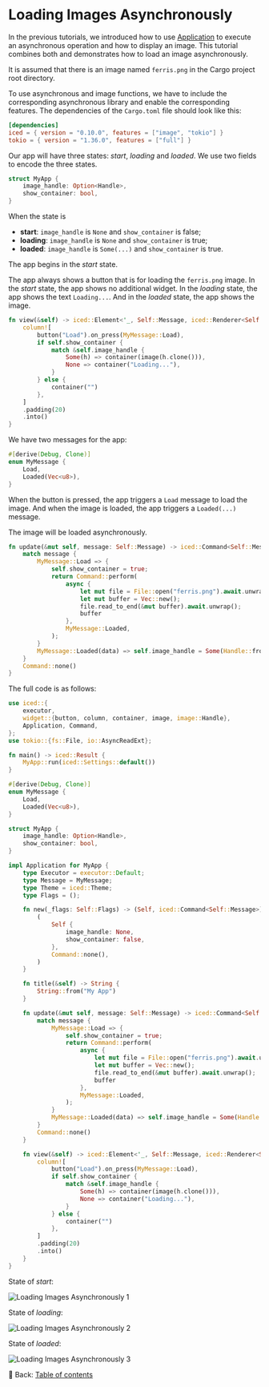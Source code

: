 # Loading Images Asynchronously

In the previous tutorials, we introduced how to use [Application](https://docs.rs/iced/latest/iced/application/trait.Application.html) to execute an asynchronous operation and how to display an image.
This tutorial combines both and demonstrates how to load an image asynchronously.

It is assumed that there is an image named `ferris.png` in the Cargo project root directory.

To use asynchronous and image functions, we have to include the corresponding asynchronous library and enable the corresponding features.
The dependencies of the `Cargo.toml` file should look like this:

```toml
[dependencies]
iced = { version = "0.10.0", features = ["image", "tokio"] }
tokio = { version = "1.36.0", features = ["full"] }
```

Our app will have three states: *start*, *loading* and *loaded*.
We use two fields to encode the three states.

```rust
struct MyApp {
    image_handle: Option<Handle>,
    show_container: bool,
}
```

When the state is

* **start**: `image_handle` is `None` and `show_container` is false;
* **loading**: `image_handle` is `None` and `show_container` is true;
* **loaded**: `image_handle` is `Some(...)` and `show_container` is true.

The app begins in the *start* state.

The app always shows a button that is for loading the `ferris.png` image.
In the *start* state, the app shows no additional widget.
In the *loading* state, the app shows the text `Loading...`.
And in the *loaded* state, the app shows the image.

```rust
fn view(&self) -> iced::Element<'_, Self::Message, iced::Renderer<Self::Theme>> {
    column![
        button("Load").on_press(MyMessage::Load),
        if self.show_container {
            match &self.image_handle {
                Some(h) => container(image(h.clone())),
                None => container("Loading..."),
            }
        } else {
            container("")
        },
    ]
    .padding(20)
    .into()
}
```

We have two messages for the app:

```rust
#[derive(Debug, Clone)]
enum MyMessage {
    Load,
    Loaded(Vec<u8>),
}
```

When the button is pressed, the app triggers a `Load` message to load the image.
And when the image is loaded, the app triggers a `Loaded(...)` message.

The image will be loaded asynchronously.

```rust
fn update(&mut self, message: Self::Message) -> iced::Command<Self::Message> {
    match message {
        MyMessage::Load => {
            self.show_container = true;
            return Command::perform(
                async {
                    let mut file = File::open("ferris.png").await.unwrap();
                    let mut buffer = Vec::new();
                    file.read_to_end(&mut buffer).await.unwrap();
                    buffer
                },
                MyMessage::Loaded,
            );
        }
        MyMessage::Loaded(data) => self.image_handle = Some(Handle::from_memory(data)),
    }
    Command::none()
}
```

The full code is as follows:

```rust
use iced::{
    executor,
    widget::{button, column, container, image, image::Handle},
    Application, Command,
};
use tokio::{fs::File, io::AsyncReadExt};

fn main() -> iced::Result {
    MyApp::run(iced::Settings::default())
}

#[derive(Debug, Clone)]
enum MyMessage {
    Load,
    Loaded(Vec<u8>),
}

struct MyApp {
    image_handle: Option<Handle>,
    show_container: bool,
}

impl Application for MyApp {
    type Executor = executor::Default;
    type Message = MyMessage;
    type Theme = iced::Theme;
    type Flags = ();

    fn new(_flags: Self::Flags) -> (Self, iced::Command<Self::Message>) {
        (
            Self {
                image_handle: None,
                show_container: false,
            },
            Command::none(),
        )
    }

    fn title(&self) -> String {
        String::from("My App")
    }

    fn update(&mut self, message: Self::Message) -> iced::Command<Self::Message> {
        match message {
            MyMessage::Load => {
                self.show_container = true;
                return Command::perform(
                    async {
                        let mut file = File::open("ferris.png").await.unwrap();
                        let mut buffer = Vec::new();
                        file.read_to_end(&mut buffer).await.unwrap();
                        buffer
                    },
                    MyMessage::Loaded,
                );
            }
            MyMessage::Loaded(data) => self.image_handle = Some(Handle::from_memory(data)),
        }
        Command::none()
    }

    fn view(&self) -> iced::Element<'_, Self::Message, iced::Renderer<Self::Theme>> {
        column![
            button("Load").on_press(MyMessage::Load),
            if self.show_container {
                match &self.image_handle {
                    Some(h) => container(image(h.clone())),
                    None => container("Loading..."),
                }
            } else {
                container("")
            },
        ]
        .padding(20)
        .into()
    }
}
```

State of *start*:

![Loading Images Asynchronously 1](./pic/loading_images_asynchronously_1.png)

State of *loading*:

![Loading Images Asynchronously 2](./pic/loading_images_asynchronously_2.png)

State of *loaded*:

![Loading Images Asynchronously 3](./pic/loading_images_asynchronously_3.png)

<!-- :arrow_right:  Next:  -->

:blue_book: Back: [Table of contents](./../README.md)

